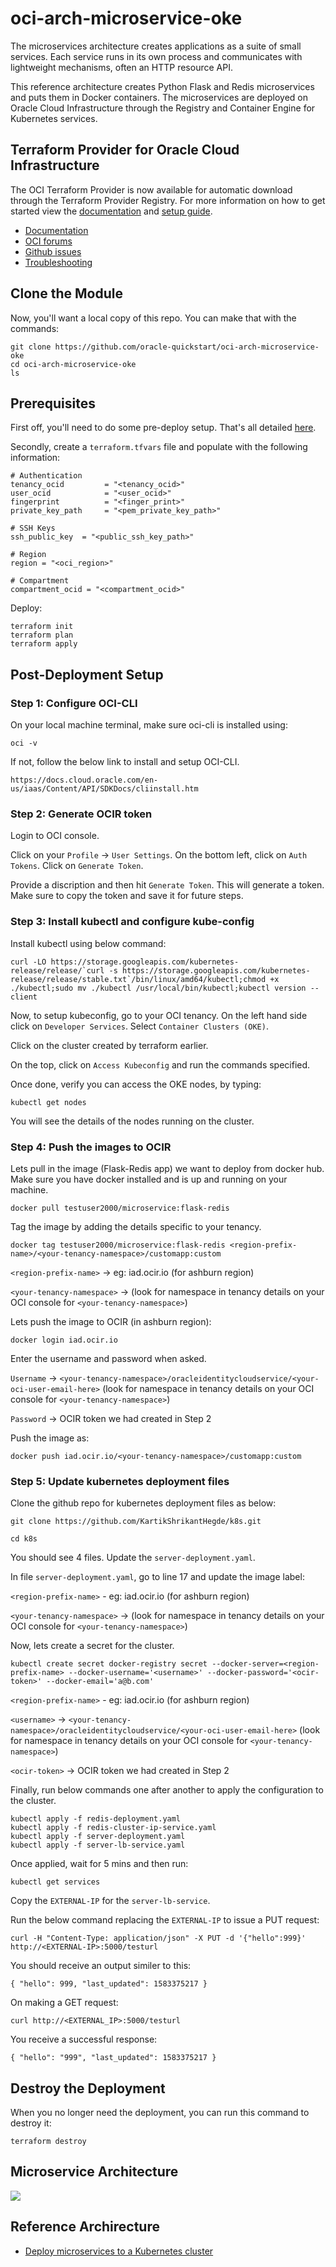 # oci-arch-microservice-oke

The microservices architecture creates applications as a suite of small services. Each service runs in its own process and communicates with lightweight mechanisms, often an HTTP resource API.

This reference architecture creates Python Flask and Redis microservices and puts them in Docker containers. The microservices are deployed on Oracle Cloud Infrastructure through the Registry and Container Engine for Kubernetes services.

## Terraform Provider for Oracle Cloud Infrastructure
The OCI Terraform Provider is now available for automatic download through the Terraform Provider Registry. 
For more information on how to get started view the [documentation](https://www.terraform.io/docs/providers/oci/index.html) 
and [setup guide](https://www.terraform.io/docs/providers/oci/guides/version-3-upgrade.html).

* [Documentation](https://www.terraform.io/docs/providers/oci/index.html)
* [OCI forums](https://cloudcustomerconnect.oracle.com/resources/9c8fa8f96f/summary)
* [Github issues](https://github.com/terraform-providers/terraform-provider-oci/issues)
* [Troubleshooting](https://www.terraform.io/docs/providers/oci/guides/guides/troubleshooting.html)

## Clone the Module
Now, you'll want a local copy of this repo. You can make that with the commands:

    git clone https://github.com/oracle-quickstart/oci-arch-microservice-oke
    cd oci-arch-microservice-oke
    ls

## Prerequisites
First off, you'll need to do some pre-deploy setup.  That's all detailed [here](https://github.com/cloud-partners/oci-prerequisites).

Secondly, create a `terraform.tfvars` file and populate with the following information:

```
# Authentication
tenancy_ocid         = "<tenancy_ocid>"
user_ocid            = "<user_ocid>"
fingerprint          = "<finger_print>"
private_key_path     = "<pem_private_key_path>"

# SSH Keys
ssh_public_key  = "<public_ssh_key_path>"

# Region
region = "<oci_region>"

# Compartment
compartment_ocid = "<compartment_ocid>"

````

Deploy:

    terraform init
    terraform plan
    terraform apply


## Post-Deployment Setup

### Step 1: Configure OCI-CLI

On your local machine terminal, make sure oci-cli is installed using: 

`oci -v`

If not, follow the below link to install and setup OCI-CLI.

`https://docs.cloud.oracle.com/en-us/iaas/Content/API/SDKDocs/cliinstall.htm`

### Step 2: Generate OCIR token

Login to OCI console.

Click on your `Profile` -> `User Settings`. On the bottom left, click on `Auth Tokens`. Click on `Generate Token`.

Provide a discription and then hit `Generate Token`. This will generate a token. Make sure to copy the token and save it for future steps.

### Step 3: Install kubectl and configure kube-config

Install kubectl using below command:

````
curl -LO https://storage.googleapis.com/kubernetes-release/release/`curl -s https://storage.googleapis.com/kubernetes-release/release/stable.txt`/bin/linux/amd64/kubectl;chmod +x ./kubectl;sudo mv ./kubectl /usr/local/bin/kubectl;kubectl version --client
````


Now, to setup kubeconfig, go to your OCI tenancy. On the left hand side click on `Developer Services`. Select `Container Clusters (OKE)`. 
 
Click on the cluster created by terraform earlier.

On the top, click on `Access Kubeconfig` and run the commands specified.

Once done, verify you can access the OKE nodes, by typing:

`kubectl get nodes`

You will see the details of the nodes running on the cluster.

### Step 4: Push the images to OCIR

Lets pull in the image (Flask-Redis app) we want to deploy from docker hub. Make sure you have docker installed and is up and running on your machine.

`docker pull testuser2000/microservice:flask-redis`

Tag the image by adding the details specific to your tenancy.

`docker tag testuser2000/microservice:flask-redis <region-prefix-name>/<your-tenancy-namespace>/customapp:custom`

`<region-prefix-name>` -> eg: iad.ocir.io (for ashburn region)

`<your-tenancy-namespace>` -> (look for namespace in tenancy details on your OCI console for `<your-tenancy-namespace>`)

Lets push the image to OCIR (in ashburn region):

`docker login iad.ocir.io` 

Enter the username and password when asked.

`Username` -> `<your-tenancy-namespace>/oracleidentitycloudservice/<your-oci-user-email-here>` (look for namespace in tenancy details on your OCI console for `<your-tenancy-namespace>`)

`Password` -> OCIR token we had created in Step 2

Push the image as:

`docker push iad.ocir.io/<your-tenancy-namespace>/customapp:custom`

### Step 5: Update kubernetes deployment files

Clone the github repo for kubernetes deployment files as below:

`git clone https://github.com/KartikShrikantHegde/k8s.git`

`cd k8s`

You should see 4 files. Update the `server-deployment.yaml`.

In file `server-deployment.yaml`, go to line 17 and update the image label:

`<region-prefix-name>` - eg: iad.ocir.io (for ashburn region)

`<your-tenancy-namespace>` -> (look for namespace in tenancy details on your OCI console for `<your-tenancy-namespace>`)

Now, lets create a secret for the cluster.

`kubectl create secret docker-registry secret --docker-server=<region-prefix-name> --docker-username='<username>' --docker-password='<ocir-token>' --docker-email='a@b.com'`

`<region-prefix-name>` - eg: iad.ocir.io (for ashburn region)

`<username>` -> `<your-tenancy-namespace>/oracleidentitycloudservice/<your-oci-user-email-here>` (look for namespace in tenancy details on your OCI console for `<your-tenancy-namespace>`)

`<ocir-token>` -> OCIR token we had created in Step 2


Finally, run below commands one after another to apply the configuration to the cluster.

````
kubectl apply -f redis-deployment.yaml
kubectl apply -f redis-cluster-ip-service.yaml
kubectl apply -f server-deployment.yaml
kubectl apply -f server-lb-service.yaml
````

Once applied, wait for 5 mins and then run:

`kubectl get services`

Copy the `EXTERNAL-IP` for the `server-lb-service`.

Run the below command replacing the `EXTERNAL-IP` to issue a PUT request:

`curl -H "Content-Type: application/json" -X PUT -d '{"hello":999}' http://<EXTERNAL-IP>:5000/testurl`

You should receive an output similer to this:

`{ "hello": 999, "last_updated": 1583375217 }`

On making a GET request:

`curl http://<EXTERNAL_IP>:5000/testurl`

You receive a successful response:

`{ "hello": "999", "last_updated": 1583375217 }`

## Destroy the Deployment
When you no longer need the deployment, you can run this command to destroy it:

    terraform destroy

## Microservice Architecture

![](./images/microservices-oci.png)


## Reference Archirecture

- [Deploy microservices to a Kubernetes cluster](https://docs.oracle.com/en/solutions/deploy-microservices/index.html)
